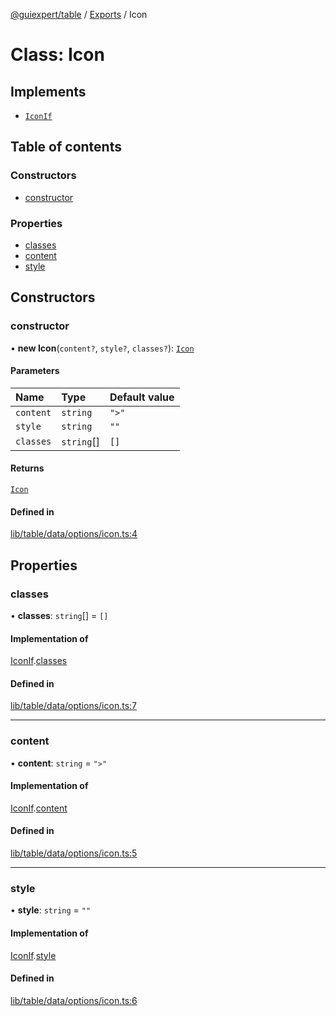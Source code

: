 [@guiexpert/table](../README.md) / [Exports](../modules.md) / Icon

# Class: Icon

## Implements

- [`IconIf`](../interfaces/IconIf.md)

## Table of contents

### Constructors

- [constructor](Icon.md#constructor)

### Properties

- [classes](Icon.md#classes)
- [content](Icon.md#content)
- [style](Icon.md#style)

## Constructors

### constructor

• **new Icon**(`content?`, `style?`, `classes?`): [`Icon`](Icon.md)

#### Parameters

| Name | Type | Default value |
| :------ | :------ | :------ |
| `content` | `string` | `">"` |
| `style` | `string` | `""` |
| `classes` | `string`[] | `[]` |

#### Returns

[`Icon`](Icon.md)

#### Defined in

[lib/table/data/options/icon.ts:4](https://github.com/guiexperttable/ge-table/blob/7d8ffe2/libs/table/src/lib/table/data/options/icon.ts#L4)

## Properties

### classes

• **classes**: `string`[] = `[]`

#### Implementation of

[IconIf](../interfaces/IconIf.md).[classes](../interfaces/IconIf.md#classes)

#### Defined in

[lib/table/data/options/icon.ts:7](https://github.com/guiexperttable/ge-table/blob/7d8ffe2/libs/table/src/lib/table/data/options/icon.ts#L7)

___

### content

• **content**: `string` = `">"`

#### Implementation of

[IconIf](../interfaces/IconIf.md).[content](../interfaces/IconIf.md#content)

#### Defined in

[lib/table/data/options/icon.ts:5](https://github.com/guiexperttable/ge-table/blob/7d8ffe2/libs/table/src/lib/table/data/options/icon.ts#L5)

___

### style

• **style**: `string` = `""`

#### Implementation of

[IconIf](../interfaces/IconIf.md).[style](../interfaces/IconIf.md#style)

#### Defined in

[lib/table/data/options/icon.ts:6](https://github.com/guiexperttable/ge-table/blob/7d8ffe2/libs/table/src/lib/table/data/options/icon.ts#L6)
